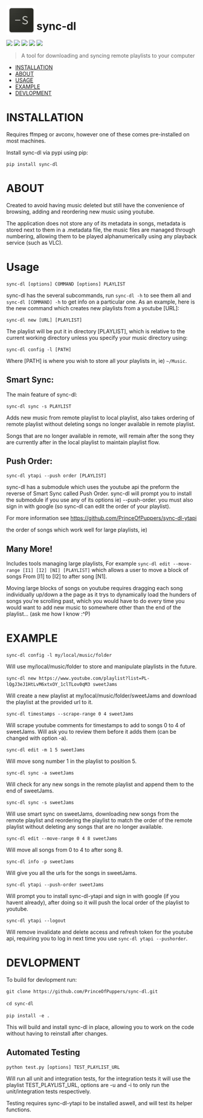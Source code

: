 <img align="left" width="80" height="80" src="https://raw.githubusercontent.com/PrinceOfPuppers/sync-dl/main/icon.png">

# sync-dl
<p>
<img src="https://img.shields.io/pypi/dm/sync-dl">
<img src="https://img.shields.io/pypi/l/sync-dl">
<img src="https://img.shields.io/pypi/v/sync-dl">
<img src="https://img.shields.io/badge/python-%E2%89%A53.6-blue">
<img src="https://travis-ci.com/PrinceOfPuppers/sync-dl.svg?branch=main">

</p>



> A tool for downloading and syncing remote playlists to your computer
- [INSTALLATION](#INSTALLATION)
- [ABOUT](#ABOUT)
- [USAGE](#USAGE)
- [EXAMPLE](#EXAMPLE)
- [DEVLOPMENT](#DEVLOPMENT)


# INSTALLATION
Requires ffmpeg or avconv, however one of these comes pre-installed on most machines. 

Install sync-dl via pypi using pip:
``` 
pip install sync-dl
```

# ABOUT
Created to avoid having music deleted but still have the convenience of browsing, adding and reordering new music using youtube.

The application does not store any of its metadata in songs, metadata is stored next to them in a .metadata file, the music files are managed through numbering, allowing them to be played alphanumerically using any playback service (such as VLC).


# Usage
```
sync-dl [options] COMMAND [options] PLAYLIST
```

sync-dl has the several subcommands, run `sync-dl -h` to see them all and `sync-dl [COMMAND] -h` to get info on a particular one.
As an example, here is the new command which creates new playlists from a youtube [URL]:

```
sync-dl new [URL] [PLAYLIST]
```

The playlist will be put it in directory [PLAYLIST], which is relative to the current working directory unless you specify your music directory using:

```
sync-dl config -l [PATH]
```

Where [PATH] is where you wish to store all your playlists in, ie) `~/Music`.


## Smart Sync:
The main feature of sync-dl:
```
sync-dl sync -s PLAYLIST
```

Adds new music from remote playlist to local playlist, also takes ordering of remote playlist
without deleting songs no longer available in remote playlist.

Songs that are no longer available in remote, will remain after the song they are currently after
in the local playlist to maintain playlist flow.


## Push Order:
```
sync-dl ytapi --push order [PLAYLIST]
```
sync-dl has a submodule which uses the youtube api the preform the reverse of Smart Sync called Push Order. sync-dl will prompt you to install the submodule if you use any of its options ie) --push-order. you must also sign in with google (so sync-dl can edit the order of your playlist).

For more information see https://github.com/PrinceOfPuppers/sync-dl-ytapi

the order of songs which work well for large playlists, ie) 
## Many More!
Includes tools managing large playlists, For example `sync-dl edit --move-range [I1] [I2] [NI] [PLAYLIST]` which allows a user to move a block of songs From [I1] to [I2] to after song [N1].

Moving large blocks of songs on youtube requires dragging each song individually up/down a the page as it trys to dynamically load the hunders of songs you're scrolling past, which you would have to do every time you would want to add new music to somewhere other than the end of the playlist... (ask me how I know :^P)


# EXAMPLE
```
sync-dl config -l my/local/music/folder
```
Will use my/local/music/folder to store and manipulate playlists in the future.
```
sync-dl new https://www.youtube.com/playlist?list=PL-lQgJ3eJ1HtLvM6xtxOY_1clTLov0qM3 sweetJams
```
Will create a new playlist at my/local/music/folder/sweetJams and
download the playlist at the provided url to it.

```
sync-dl timestamps --scrape-range 0 4 sweetJams
```
Will scrape youtube comments for timestamps to add to songs 0 to 4 of sweetJams. Will ask you to review them before it adds them (can be changed with option -a).

```
sync-dl edit -m 1 5 sweetJams
```
Will move song number 1 in the playlist to position 5.

```
sync-dl sync -a sweetJams
```
Will check for any new songs in the remote playlist and append them to the end of sweetJams.

```
sync-dl sync -s sweetJams
```
Will use smart sync on sweetJams, downloading new songs from the remote playlist and reordering the playlist to match the order of the remote playlist without deleting any songs that are no longer available.

```
sync-dl edit --move-range 0 4 8 sweetJams
```
Will move all songs from 0 to 4 to after song 8.

```
sync-dl info -p sweetJams
```
Will give you all the urls for the songs in sweetJams.

```
sync-dl ytapi --push-order sweetJams
```
Will prompt you to install sync-dl-ytapi and sign in with google (if you havent already), after doing so it will push the local order of the playlist to youtube.

```
sync-dl ytapi --logout
```
Will remove invalidate and delete access and refresh token for the youtube api, requiring you to log in next time you use `sync-dl ytapi --pushorder`.


# DEVLOPMENT
To build for devlopment run:
```
git clone https://github.com/PrinceOfPuppers/sync-dl.git

cd sync-dl

pip install -e .
```
This will build and install sync-dl in place, allowing you to work on the code without having to reinstall after changes.


## Automated Testing
```
python test.py [options] TEST_PLAYLIST_URL
```
Will run all unit and integration tests, for the integration tests it will use the playlist TEST_PLAYLIST_URL, options are -u and -i to only run the unit/integration tests respectively.

Testing requires sync-dl-ytapi to be installed aswell, and will test its helper functions.
